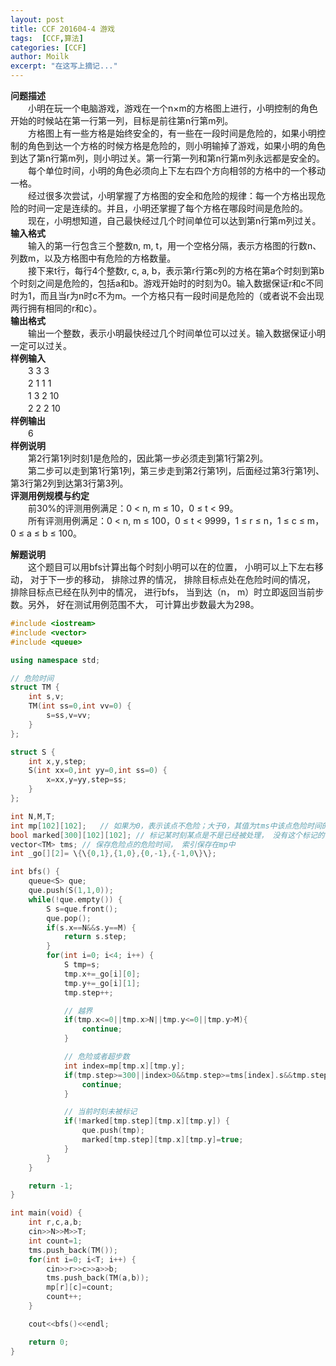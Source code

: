 ```yaml
---
layout: post
title: CCF 201604-4 游戏
tags:  [CCF,算法]
categories: [CCF]
author: Moilk
excerpt: "在这写上摘记..."
---
```


**问题描述**  
　　小明在玩一个电脑游戏，游戏在一个n×m的方格图上进行，小明控制的角色开始的时候站在第一行第一列，目标是前往第n行第m列。  
　　方格图上有一些方格是始终安全的，有一些在一段时间是危险的，如果小明控制的角色到达一个方格的时候方格是危险的，则小明输掉了游戏，如果小明的角色到达了第n行第m列，则小明过关。第一行第一列和第n行第m列永远都是安全的。  
　　每个单位时间，小明的角色必须向上下左右四个方向相邻的方格中的一个移动一格。  
　　经过很多次尝试，小明掌握了方格图的安全和危险的规律：每一个方格出现危险的时间一定是连续的。并且，小明还掌握了每个方格在哪段时间是危险的。  
　　现在，小明想知道，自己最快经过几个时间单位可以达到第n行第m列过关。  
**输入格式**  
　　输入的第一行包含三个整数n, m, t，用一个空格分隔，表示方格图的行数n、列数m，以及方格图中有危险的方格数量。  
　　接下来t行，每行4个整数r, c, a, b，表示第r行第c列的方格在第a个时刻到第b个时刻之间是危险的，包括a和b。游戏开始时的时刻为0。输入数据保证r和c不同时为1，而且当r为n时c不为m。一个方格只有一段时间是危险的（或者说不会出现两行拥有相同的r和c）。  
**输出格式**  
　　输出一个整数，表示小明最快经过几个时间单位可以过关。输入数据保证小明一定可以过关。  
**样例输入**  
　　3 3 3  
　　2 1 1 1  
　　1 3 2 10  
　　2 2 2 10  
**样例输出**  
　　6  
**样例说明**  
　　第2行第1列时刻1是危险的，因此第一步必须走到第1行第2列。  
　　第二步可以走到第1行第1列，第三步走到第2行第1列，后面经过第3行第1列、第3行第2列到达第3行第3列。  
**评测用例规模与约定**  
　　前30%的评测用例满足：0 < n, m ≤ 10，0 ≤ t < 99。  
　　所有评测用例满足：0 < n, m ≤ 100，0 ≤ t < 9999，1 ≤ r ≤ n，1 ≤ c ≤ m，0 ≤ a ≤ b ≤ 100。  

**解题说明**  
　　这个题目可以用bfs计算出每个时刻小明可以在的位置， 小明可以上下左右移动， 对于下一步的移动， 排除过界的情况， 排除目标点处在危险时间的情况， 排除目标点已经在队列中的情况， 进行bfs， 当到达（n， m）时立即返回当前步数。另外， 好在测试用例范围不大， 可计算出步数最大为298。  

```cpp
#include <iostream>
#include <vector>
#include <queue>

using namespace std;

// 危险时间
struct TM {
	int s,v;
	TM(int ss=0,int vv=0) {
		s=ss,v=vv;
	}
};

struct S {
	int x,y,step;
	S(int xx=0,int yy=0,int ss=0) {
		x=xx,y=yy,step=ss;
	}
};

int N,M,T;
int mp[102][102];	// 如果为0，表示该点不危险；大于0，其值为tms中该点危险时间的索引
bool marked[300][102][102];	// 标记某时刻某点是不是已经被处理， 没有这个标记的话极易超时
vector<TM> tms;	// 保存危险点的危险时间， 索引保存在mp中
int _go[][2]= \{\{0,1},{1,0},{0,-1},{-1,0\}\};

int bfs() {
	queue<S> que;
	que.push(S(1,1,0));
	while(!que.empty()) {
		S s=que.front();
		que.pop();
		if(s.x==N&&s.y==M) {
			return s.step;
		}
		for(int i=0; i<4; i++) {
			S tmp=s;
			tmp.x+=_go[i][0];
			tmp.y+=_go[i][1];
			tmp.step++;

			// 越界
			if(tmp.x<=0||tmp.x>N||tmp.y<=0||tmp.y>M){
				continue;
			}

			// 危险或者超步数
			int index=mp[tmp.x][tmp.y];
			if(tmp.step>=300||index>0&&tmp.step>=tms[index].s&&tmp.step<=tms[index].v) {
				continue;
			}

			// 当前时刻未被标记
			if(!marked[tmp.step][tmp.x][tmp.y]) {
				que.push(tmp);
				marked[tmp.step][tmp.x][tmp.y]=true;
			}
		}
	}

	return -1;
}

int main(void) {
	int r,c,a,b;
	cin>>N>>M>>T;
	int count=1;
	tms.push_back(TM());
	for(int i=0; i<T; i++) {
		cin>>r>>c>>a>>b;
		tms.push_back(TM(a,b));
		mp[r][c]=count;
		count++;
	}

	cout<<bfs()<<endl;

	return 0;
}
```